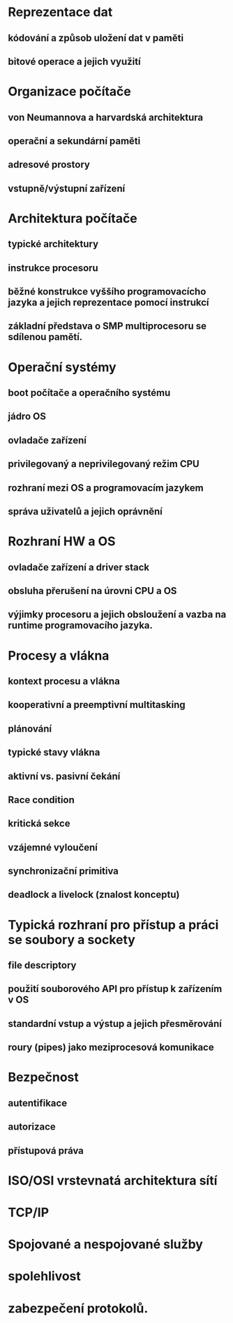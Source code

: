 # Reprezentace dat

## kódování a způsob uložení dat v paměti

## bitové operace a jejich využití

# Organizace počítače

## von Neumannova a harvardská architektura

## operační a sekundární paměti

## adresové prostory

## vstupně/výstupní zařízení

# Architektura počítače

## typické architektury

## instrukce procesoru

## běžné konstrukce vyššího programovacícho jazyka a jejich reprezentace pomocí instrukcí

## základní představa o SMP multiprocesoru se sdílenou pamětí.

# Operační systémy

## boot počítače a operačního systému

## jádro OS

## ovladače zařízení

## privilegovaný a neprivilegovaný režim CPU

## rozhraní mezi OS a programovacím jazykem

## správa uživatelů a jejich oprávnění

# Rozhraní HW a OS

## ovladače zařízení a driver stack

## obsluha přerušení na úrovni CPU a OS

## výjimky procesoru a jejich obsloužení a vazba na runtime programovacího jazyka. 

# Procesy a vlákna

## kontext procesu a vlákna

## kooperativní a preemptivní multitasking

## plánování

## typické stavy vlákna

## aktivní vs. pasivní čekání

## Race condition

## kritická sekce

## vzájemné vyloučení

## synchronizační primitiva

## deadlock a livelock (znalost konceptu)

# Typická rozhraní pro přístup a práci se soubory a sockety

## file descriptory

## použití souborového API pro přístup k zařízením v OS

## standardní vstup a výstup a jejich přesměrování

## roury (pipes) jako meziprocesová komunikace

# Bezpečnost

## autentifikace

## autorizace

## přístupová práva

# ISO/OSI vrstevnatá architektura sítí

# TCP/IP

# Spojované a nespojované služby

# spolehlivost

# zabezpečení protokolů.
